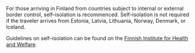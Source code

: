 For those arriving in Finland from countries subject to internal or external border control, self–isolation is recommenced. Self–isolation is not required if the traveler arrives from Estonia, Latvia, Lithuania, Norway, Denmark, or Iceland. 

Guidelines on self–isolation can be found on the [Finnish Institute for Health and Welfare](https://thl.fi/fi/web/infektiotaudit-ja-rokotukset/ajankohtaista/ajankohtaista-koronaviruksesta-covid-19/matkustaminen-ja-koronaviruspandemia). 
